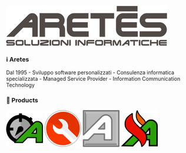 <img src="https://github.com/aretesnet/.github/blob/0e3e13711ce934c9c0de068765c950cecbe9b2a7/assets/img/AretesBlackff.png">

<br/>

### ℹ Aretes 
Dal 1995 - Sviluppo software personalizzati - Consulenza informatica specializzata - Managed Service Provider - Information Communication Technology <br/>

### 🔗 Products
[<img height="100px" src="https://github.com/aretesnet/.github/blob/0e3e13711ce934c9c0de068765c950cecbe9b2a7/assets/img/aretask.png">](https://aretes.net/aretask)  [<img height="100px" src="https://github.com/aretesnet/.github/blob/0e3e13711ce934c9c0de068765c950cecbe9b2a7/assets/img/assistance.png">](https://aretes.net/assistance)  [<img height="100px" src="https://github.com/aretesnet/.github/blob/0e3e13711ce934c9c0de068765c950cecbe9b2a7/assets/img/arebrowser.png">](http://aretes.net/arebrowser)  [<img height="100px" src="https://github.com/aretesnet/.github/blob/0e3e13711ce934c9c0de068765c950cecbe9b2a7/assets/img/webfire.png">](http://aretes.net/webfire)
